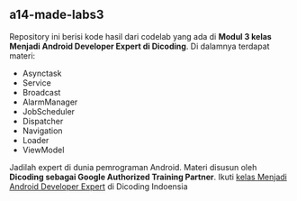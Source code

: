 ## a14-made-labs3
Repository ini berisi kode hasil dari codelab yang ada di **Modul 3 kelas Menjadi Android Developer Expert di Dicoding**.
Di dalamnya terdapat materi:
* Asynctask
* Service
* Broadcast
* AlarmManager
* JobScheduler
* Dispatcher
* Navigation
* Loader
* ViewModel

Jadilah expert di dunia pemrograman Android. Materi disusun oleh **Dicoding sebagai Google Authorized Training Partner**.
Ikuti [kelas Menjadi Android Developer Expert](https://www.dicoding.com/academies/14/) di Dicoding Indoensia

